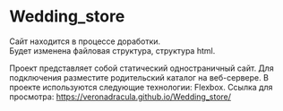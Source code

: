 # Wedding_store

Сайт находится в процессе доработки.  
Будет изменена файловая структура, структура html.

Проект представляет собой статический одностраничный сайт.
Для подключения разместите родительский каталог на веб-сервере.
В проекте используются следующие технологии: Flexbox.
Ссылка для просмотра: https://veronadracula.github.io/Wedding_store/ 
